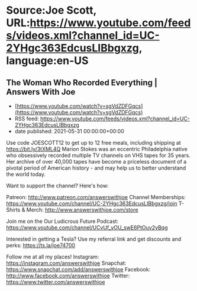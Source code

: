 # Source:Joe Scott, URL:https://www.youtube.com/feeds/videos.xml?channel_id=UC-2YHgc363EdcusLIBbgxzg, language:en-US

## The Woman Who Recorded Everything | Answers With Joe
 - [https://www.youtube.com/watch?v=sgVdZDFGqcs](https://www.youtube.com/watch?v=sgVdZDFGqcs)
 - RSS feed: https://www.youtube.com/feeds/videos.xml?channel_id=UC-2YHgc363EdcusLIBbgxzg
 - date published: 2021-05-31 00:00:00+00:00

Use code JOESCOTT12 to get up to 12 free meals, including shipping at https://bit.ly/3tXML4Q
Marion Stokes was an eccentric Philadelphia native who obsessively recorded multiple TV channels on VHS tapes for 35 years. Her archive of over 40,000 tapes have become a priceless document of a pivotal period of American history - and may help us to better understand the world today.


Want to support the channel? Here's how:

Patreon: http://www.patreon.com/answerswithjoe
Channel Memberships: https://www.youtube.com/channel/UC-2YHgc363EdcusLIBbgxzg/join
T-Shirts & Merch: http://www.answerswithjoe.com/store

Join me on the Our Ludicrous Future Podcast:
https://www.youtube.com/channel/UCvUf_yOU_swE6PtOuv2yBqg

Interested in getting a Tesla? Use my referral link and get discounts and perks:
https://ts.la/joe74700

Follow me at all my places!
Instagram: https://instagram.com/answerswithjoe
Snapchat: https://www.snapchat.com/add/answerswithjoe
Facebook: http://www.facebook.com/answerswithjoe
Twitter: https://www.twitter.com/answerswithjoe

